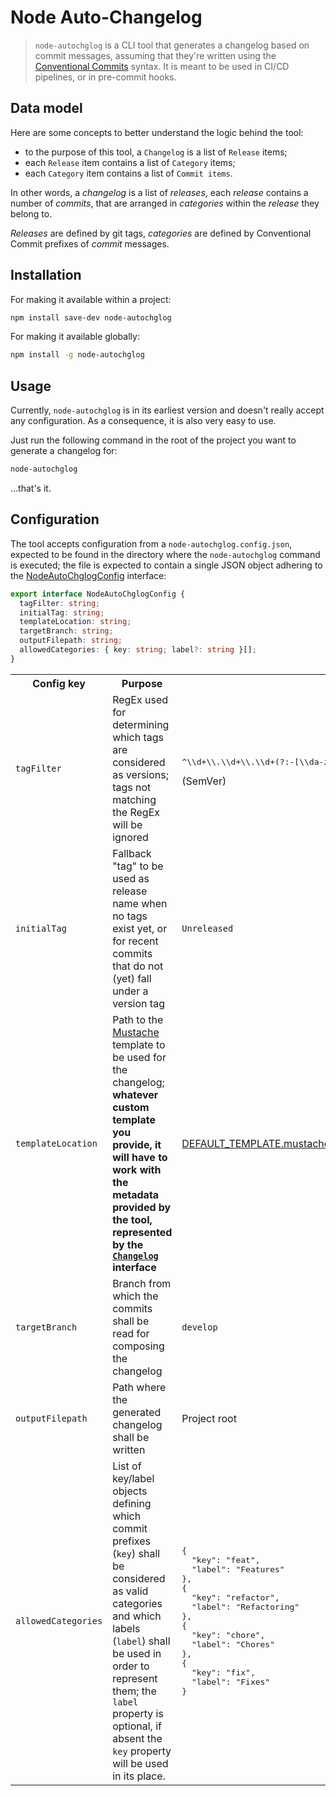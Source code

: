 # Node Auto-Changelog

> `node-autochglog` is a CLI tool that generates a changelog based on commit messages, assuming that they're written using the [Conventional Commits](https://www.conventionalcommits.org/en/v1.0.0/) syntax. It is meant to be used in CI/CD pipelines, or in pre-commit hooks.

## Data model

Here are some concepts to better understand the logic behind the tool:

- to the purpose of this tool, a `Changelog` is a list of `Release` items;
- each `Release` item contains a list of `Category` items;
- each `Category` item contains a list of `Commit items`.

In other words, a _changelog_ is a list of _releases_, each _release_ contains a number of _commits_, that are arranged in _categories_ within the _release_ they belong to.

_Releases_ are defined by git tags, _categories_ are defined by Conventional Commit prefixes of _commit_ messages.

## Installation

For making it available within a project:

```bash
npm install save-dev node-autochglog
```

For making it available globally:

```bash
npm install -g node-autochglog
```

## Usage

Currently, `node-autochglog` is in its earliest version and doesn't really accept any configuration. As a consequence, it is also very easy to use.

Just run the following command in the root of the project you want to generate a changelog for:

```bash
node-autochglog
```

...that's it.

## Configuration

The tool accepts configuration from a `node-autochglog.config.json`, expected to be found in the directory where the `node-autochglog` command is executed; the file is expected to contain a single JSON object adhering to the [NodeAutoChglogConfig](./src/config/NodeAutochglogConfig.ts) interface:

```typescript
export interface NodeAutoChglogConfig {
  tagFilter: string;
  initialTag: string;
  templateLocation: string;
  targetBranch: string;
  outputFilepath: string;
  allowedCategories: { key: string; label?: string }[];
}
```

<table>
  <tr>
    <th>Config key</th>
    <th>Purpose</th>
    <th>Default</th>
  </tr>
  <tr>
    <td><code>tagFilter</code></td>
    <td>RegEx used for determining which tags are considered as versions; tags not matching the RegEx will be ignored</td>
    <td><pre>^\\d+\\.\\d+\\.\\d+(?:-[\\da-zA-Z\\-\\.]+)?(?:\\+[\\da-zA-Z\\-\\.]+)?$</pre> (SemVer)</td>
  </tr>
  <tr>
    <td><code>initialTag</code></td>
    <td>Fallback "tag" to be used as release name when no tags exist yet, or for recent commits that do not (yet) fall under a version tag</td>
    <td><code>Unreleased</code></td>
  </tr>
  <tr>
    <td><code>templateLocation</code></td>
    <td>Path to the <a href='https://mustache.github.io/'>Mustache</a> template to be used for the changelog; <b>whatever custom template you provide, it will have to work with the metadata provided by the tool, represented by the <a href='./src/model/Changelog.ts'><code>Changelog</code></a> interface</b></td>
    <td><a href='./src/config/DEFAULT_TEMPLATE.mustache'>DEFAULT_TEMPLATE.mustache</a></td>
  </tr>
  <tr>
    <td><code>targetBranch</code></td>
    <td>Branch from which the commits shall be read for composing the changelog</td>
    <td><code>develop</code></td>
  </tr>
  <tr>
    <td><code>outputFilepath</code></td>
    <td>Path where the generated changelog shall be written</td>
    <td>Project root</td>
  </tr>
  <tr>
    <td><code>allowedCategories</code></td>
    <td>List of key/label objects defining which commit prefixes (<code>key</code>) shall be considered as valid categories and which labels (<code>label</code>) shall be used in order to represent them; the <code>label</code> property is optional, if absent the <code>key</code> property will be used in its place.</td>
    <td><pre lang="json">{<br>  "key": "feat",<br>  "label": "Features"<br>},<br>{<br>  "key": "refactor",<br>  "label": "Refactoring"<br>},<br>{<br>  "key": "chore",<br>  "label": "Chores"<br>},<br>{<br>  "key": "fix",<br>  "label": "Fixes"<br>}</pre></td>
  </tr>
</table>